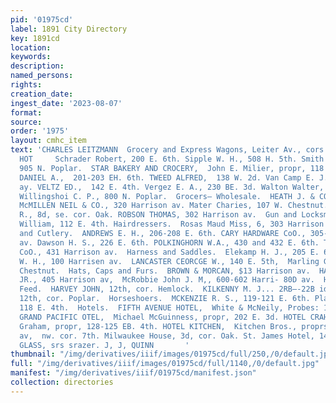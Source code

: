 ```yaml
---
pid: '01975cd'
label: 1891 City Directory
key: 1891cd
location: 
keywords: 
description: 
named_persons: 
rights: 
creation_date: 
ingest_date: '2023-08-07'
format: 
source: 
order: '1975'
layout: cmhc_item
text: 'CHARLES LEITZMANN  Grocery and Express Wagons, Leiter Av., cors. Elm & Chestnut     GRO  270
  HOT     Schrader Robert, 200 E. 6th. Sipple W. H., 508 H. 5th. Smith J. A. & Co.,
  905 N. Poplar.  STAR BAKERY AND CROCERY,  John E. Milier, propr, 118 E. 6th. SULLIVAN
  DANIEL A.,  201-203 EH. 6th. TWEED ALFRED,  138 W. 2d. Van Camp E. J., 609-611 Harrison
  ay. VELTZ ED.,  142 E. 4th. Vergez E. A., 230 BE. 3d. Walton Walter, 435 E. 7th.
  Willingshoi C. P., 800 N. Poplar.  Grocers— Wholesale.  HEATH J. & CO., 127 E. 5th.
  McMILLEN NEIL & CO., 320 Harrison av. Mater Charies, 107 W. Chestnut. NEUBARTH OTTO
  R., 8d, se. cor. Oak. ROBSON THOMAS, 302 Harrison av.  Gun and Locksmiths. Holland
  William, 112 E. 4th. Hairdressers.  Rosas Maud Miss, 6, 303 Harrison av.  Hardware
  and Cutlery.  ANDREWS E. H., 206-208 E. 6th. CARY HARDWARE CoO., 305-807 Harrison
  av. Dawson H. S., 226 E. 6th. POLKINGHORN W.A., 430 and 432 E. 6th. TOMKINS HARDWARE
  CoO., 431 Harrison av.  Harness and Saddles.  Elekamp H. J., 205 E. 6th.  Farrell
  W. H., 100 Harrisen av.  LANCASTER CEORCGE W., 140 E. 5th,  Marling G. W., 220 W.
  Chestnut.  Hats, Caps and Furs.  BROWN & MORCAN, $13 Harrison av.  HAYDEN CHARLES,
  JR., 405 Harrison av,  McRobbie John J. M,, 600-602 Harri- 80D av.  Hay, Grain and
  Feed.  HARVEY JOHN, 12th, cor. Hemlock.  KILKENNY M. J... 2RB—-22B id.  Young Bros.,
  12th, cor. Poplar.  Horseshoers.  MCKENZIE R. S., 119-121 E. 6th. Playford Stephen,
  118 E. 4th.  Hotels.  FIFTH AVENUE HOTEL,  White & McNeily, Probes: 120 W. 6th.
  GRAND PACIFIC OTEL,  Michael McGuinness, propr, 202 E. 3d. HOTEL CRAHAM,  T. B.
  Graham, propr, 128-125 EB. 4th. HOTEL KITCHEN,  Kitchen Bros., proprs, Harrison
  av,  nw. cor. 7th. Milwaukee House, 3d, cor. Oak. St. James Hotel, 149-141 E. 6th.     WINDOW
  GLASS, srs srazer. J, J, QUINN       '
thumbnail: "/img/derivatives/iiif/images/01975cd/full/250,/0/default.jpg"
full: "/img/derivatives/iiif/images/01975cd/full/1140,/0/default.jpg"
manifest: "/img/derivatives/iiif/01975cd/manifest.json"
collection: directories
---
```

